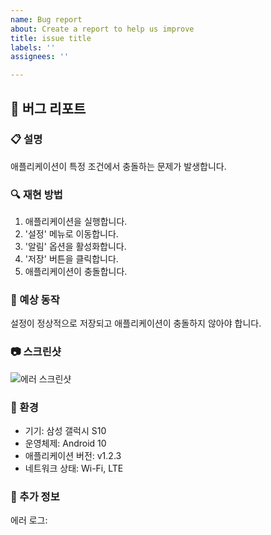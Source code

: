 ```yaml
---
name: Bug report
about: Create a report to help us improve
title: issue title
labels: ''
assignees: ''

---
```


## :bug: 버그 리포트

### :clipboard: 설명
<!-- 버그에 대한 명확하고 간결한 설명을 작성해주세요. -->
애플리케이션이 특정 조건에서 충돌하는 문제가 발생합니다.

### :mag: 재현 방법
<!-- 버그를 재현하기 위해 필요한 단계들을 나열해주세요. -->
1. 애플리케이션을 실행합니다.
2. '설정' 메뉴로 이동합니다.
3. '알림' 옵션을 활성화합니다.
4. '저장' 버튼을 클릭합니다.
5. 애플리케이션이 충돌합니다.

### :thinking: 예상 동작
<!-- 기대했던 동작에 대한 명확하고 간결한 설명을 작성해주세요. -->
설정이 정상적으로 저장되고 애플리케이션이 충돌하지 않아야 합니다.

### :camera: 스크린샷
<!-- 문제를 설명하는 데 도움이 된다면 스크린샷을 추가해주세요. -->
![에러 스크린샷](https://example.com/screenshot.png)

### :iphone: 환경
<!-- 버그가 발생한 환경을 작성해주세요. -->
- 기기: 삼성 갤럭시 S10
- 운영체제: Android 10
- 애플리케이션 버전: v1.2.3
- 네트워크 상태: Wi-Fi, LTE

### :memo: 추가 정보
<!-- 문제와 관련된 다른 정보를 추가해주세요. -->
에러 로그:
